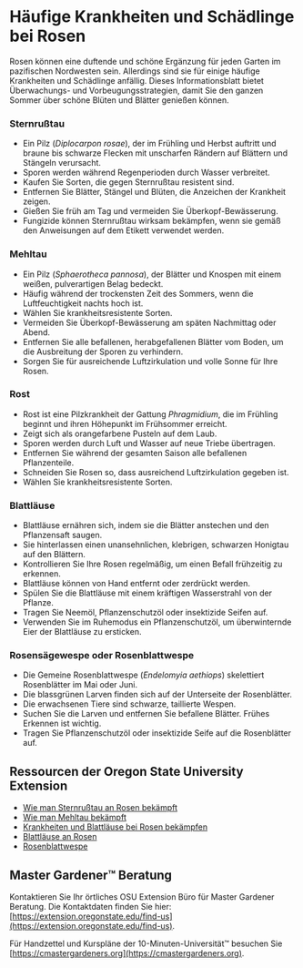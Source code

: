 # Häufige Krankheiten und Schädlinge bei Rosen

Rosen können eine duftende und schöne Ergänzung für jeden Garten im pazifischen Nordwesten sein. Allerdings sind sie für einige häufige Krankheiten und Schädlinge anfällig. Dieses Informationsblatt bietet Überwachungs- und Vorbeugungsstrategien, damit Sie den ganzen Sommer über schöne Blüten und Blätter genießen können.

### Sternrußtau

- Ein Pilz (*Diplocarpon rosae*), der im Frühling und Herbst auftritt und braune bis schwarze Flecken mit unscharfen Rändern auf Blättern und Stängeln verursacht.
- Sporen werden während Regenperioden durch Wasser verbreitet.
- Kaufen Sie Sorten, die gegen Sternrußtau resistent sind.
- Entfernen Sie Blätter, Stängel und Blüten, die Anzeichen der Krankheit zeigen.
- Gießen Sie früh am Tag und vermeiden Sie Überkopf-Bewässerung.
- Fungizide können Sternrußtau wirksam bekämpfen, wenn sie gemäß den Anweisungen auf dem Etikett verwendet werden.

### Mehltau

- Ein Pilz (*Sphaerotheca pannosa*), der Blätter und Knospen mit einem weißen, pulverartigen Belag bedeckt.
- Häufig während der trockensten Zeit des Sommers, wenn die Luftfeuchtigkeit nachts hoch ist.
- Wählen Sie krankheitsresistente Sorten.
- Vermeiden Sie Überkopf-Bewässerung am späten Nachmittag oder Abend.
- Entfernen Sie alle befallenen, herabgefallenen Blätter vom Boden, um die Ausbreitung der Sporen zu verhindern.
- Sorgen Sie für ausreichende Luftzirkulation und volle Sonne für Ihre Rosen.

### Rost

- Rost ist eine Pilzkrankheit der Gattung *Phragmidium*, die im Frühling beginnt und ihren Höhepunkt im Frühsommer erreicht.
- Zeigt sich als orangefarbene Pusteln auf dem Laub.
- Sporen werden durch Luft und Wasser auf neue Triebe übertragen.
- Entfernen Sie während der gesamten Saison alle befallenen Pflanzenteile.
- Schneiden Sie Rosen so, dass ausreichend Luftzirkulation gegeben ist.
- Wählen Sie krankheitsresistente Sorten.

### Blattläuse

- Blattläuse ernähren sich, indem sie die Blätter anstechen und den Pflanzensaft saugen.
- Sie hinterlassen einen unansehnlichen, klebrigen, schwarzen Honigtau auf den Blättern.
- Kontrollieren Sie Ihre Rosen regelmäßig, um einen Befall frühzeitig zu erkennen.
- Blattläuse können von Hand entfernt oder zerdrückt werden.
- Spülen Sie die Blattläuse mit einem kräftigen Wasserstrahl von der Pflanze.
- Tragen Sie Neemöl, Pflanzenschutzöl oder insektizide Seifen auf.
- Verwenden Sie im Ruhemodus ein Pflanzenschutzöl, um überwinternde Eier der Blattläuse zu ersticken.

### Rosensägewespe oder Rosenblattwespe

- Die Gemeine Rosenblattwespe (*Endelomyia aethiops*) skelettiert Rosenblätter im Mai oder Juni.
- Die blassgrünen Larven finden sich auf der Unterseite der Rosenblätter.
- Die erwachsenen Tiere sind schwarze, taillierte Wespen.
- Suchen Sie die Larven und entfernen Sie befallene Blätter. Frühes Erkennen ist wichtig.
- Tragen Sie Pflanzenschutzöl oder insektizide Seife auf die Rosenblätter auf.

## Ressourcen der Oregon State University Extension

- [Wie man Sternrußtau an Rosen bekämpft](https://solvepestproblems.oregonstate.edu/plant-problems/roses/black-spot)
- [Wie man Mehltau bekämpft](https://solvepestproblems.oregonstate.edu/plant-problems/roses/powdery-mildew)
- [Krankheiten und Blattläuse bei Rosen bekämpfen](https://extension.oregonstate.edu/catalog/pub/ec-1520-controlling-diseases-aphids-your-roses)
- [Blattläuse an Rosen](https://solvepestproblems.oregonstate.edu/plant-problems/rose/aphid)
- [Rosenblattwespe](https://agsci.oregonstate.edu/nurspest/insects/roseslug)

## Master Gardener™ Beratung

Kontaktieren Sie Ihr örtliches OSU Extension Büro für Master Gardener Beratung. Die Kontaktdaten finden Sie hier: [https://extension.oregonstate.edu/find-us](https://extension.oregonstate.edu/find-us).

Für Handzettel und Kurspläne der 10-Minuten-Universität™ besuchen Sie [https://cmastergardeners.org](https://cmastergardeners.org).

